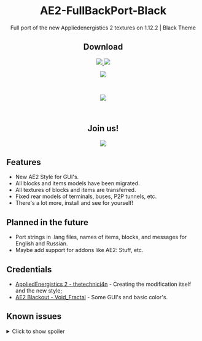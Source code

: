 <div align="center">
  <h1>AE2-FullBackPort-Black</h1>
  <p>Full port of the new Appliedenergistics 2 textures on 1.12.2 | Black Theme</p>
  <h2>Download</h2>
  <div id="badges">
    <a href="https://www.curseforge.com/minecraft/texture-packs/ae2-full-backport">
      <img src="https://img.shields.io/badge/CurseForge-black?logo=curseforge&logoColor=red&logoSize=auto"/>
    </a>
    <a href="https://modrinth.com/resourcepack/ae2-full-backport">
      <img src="https://img.shields.io/badge/Modrinth-white?logo=modrinth&logoColor=lime&logoSize=auto"/>
    </a>
  </div>
  <p align="center">
    <a href="https://github.com/PoTTall-Official/AE2-FullBackPort-Black/releases">
      <img src="https://img.shields.io/badge/GitHub-black?logo=github&logoColor=white&logoSize=auto"/>
    </a>
  </p>
  <p><br/></p>
  <img src="https://ltdfoto.ru/images/2025/09/06/Black_7680x4320.png"/>
  <p><br/></p>
  <h2>Join us!</h2>
  <div id="join-us-badges">
    <a href="https://t.me/lenaopg">
      <img src="https://img.shields.io/badge/Telegram-blue?logo=telegram&logoColor=white&logoSize=auto"/>
    </a>
  </div>
</div>

## Features
- New AE2 Style for GUI's.
- All blocks and items models have been migrated.
- All textures of blocks and items are transferred.
- Fixed rear models of terminals, buses, P2P tunnels, etc.
- There's a lot more, install and see for yourself!

## Planned in the future
- Port strings in .lang files, names of items, blocks, and messages for English and Russian.
- Maybe add support for addons like AE2: Stuff, etc.

## Credentials
- [AppliedEnergistics 2 - thetechnici4n](https://github.com/AppliedEnergistics/Applied-Energistics-2) - Creating the modification itself and the new style;
- [AE2 Blackout - Void_Fractal](https://www.curseforge.com/minecraft/texture-packs/ae2-blackout) - Some GUI's and basic color's.

## Known issues
<details>
  <summary>Click to show spoiler</summary>
  
- Right side of the inserted cells in the ME drive is shifted 1 pixel to the right (Use AE2: UEL for fix);
- Dense smart cables will have a hole due to the finer texture of the displayed channels (Use AE2: UEL for fix);
- Base of the wooden handle rotates with it, although it should be stationary;
- ME wireless access point in the slot is displayed slightly out of position where it should be;
- Back texture of the P2P tunnels has strange blinking pixels (Everything is fine in the hand) - Flickering is fixed;
- Color applicator, which has a colored ball in it, breaks its model in the inventory, and becomes slightly larger in the hand;
- Color of the displayed elements on terminals is different from that on 1.21, but it still looks fine;
- Note: The back of the terminals uses its own texture (To avoid transparent pixels on the buses);
- Some terminals have a gray text input field in the search. This is a problem with the mod itself on version 1.12.2;
- Enter button is displayed very strangely in the interface of switching (using a quartz knife on a block from a mod);
- Storage bus interface breaks down when capacity cards are added;
- In the interface of the wireless template terminal, the terminal itself in the slot is reduced by 2 pixels in the AE2: UEL version.

</details>

